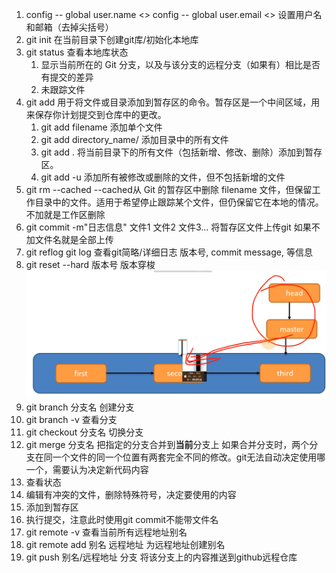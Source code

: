1. config -- global user.name <>
   config -- global user.email <>
   设置用户名和邮箱（去掉尖括号）
2. git init
   在当前目录下创建git库/初始化本地库
3. git status
   查看本地库状态
   1. 显示当前所在的 Git 分支，以及与该分支的远程分支（如果有）相比是否有提交的差异
   2. 未跟踪文件
4. git add
   用于将文件或目录添加到暂存区的命令。暂存区是一个中间区域，用来保存你计划提交到仓库中的更改。
   1. git add filename
   添加单个文件 
   2. git add directory_name/
   添加目录中的所有文件
   3. git add .
   将当前目录下的所有文件（包括新增、修改、删除）添加到暂存区。
   4. git add -u
   添加所有被修改或删除的文件，但不包括新增的文件
5. git rm --cached<file>
   --cached从 Git 的暂存区中删除 filename 文件，但保留工作目录中的文件。适用于希望停止跟踪某个文件，但仍保留它在本地的情况。
   不加就是工作区删除
6. git commit -m"日志信息" 文件1 文件2 文件3...
   将暂存区文件上传git 如果不加文件名就是全部上传
7. git reflog
   git log
   查看git简略/详细日志 版本号, commit message, 等信息
8. git reset --hard 版本号
   版本穿梭
   ![alt text](.asset/image-32.png)
9. git branch 分支名
   创建分支
10. git branch -v
   查看分支
11. git checkout 分支名
   切换分支
12. git merge 分支名
   把指定的分支合并到**当前**分支上
   如果合并分支时，两个分支在同一个文件的同一个位置有两套完全不同的修改。git无法自动决定使用哪一个，需要认为决定新代码内容
   1. 查看状态
   2. 编辑有冲突的文件，删除特殊符号，决定要使用的内容
   3. 添加到暂存区
   4. 执行提交，注意此时使用git commit不能带文件名
13. git remote -v
   查看当前所有远程地址别名
14. git remote add 别名 远程地址
   为远程地址创建别名
15. git push 别名/远程地址 分支
   将该分支上的内容推送到github远程仓库